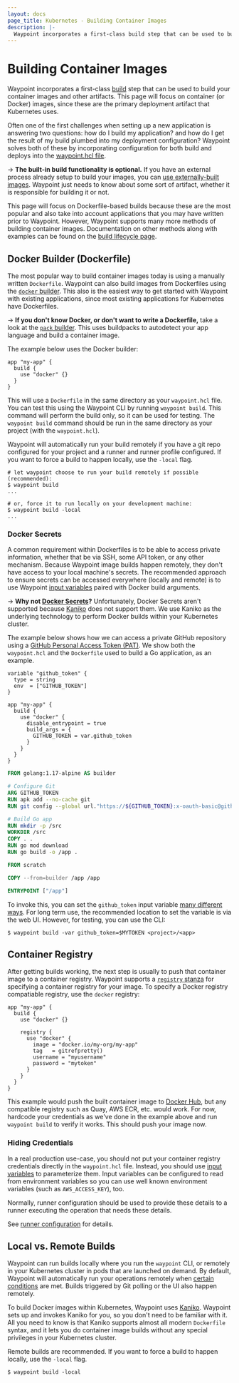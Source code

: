 ```yaml
---
layout: docs
page_title: Kubernetes - Building Container Images
description: |-
  Waypoint incorporates a first-class build step that can be used to build your container images and other artifacts. This page will focus on container (or Docker) images, since these are the primary deployment artifact that Kubernetes uses.
---
```


# Building Container Images

Waypoint incorporates a first-class [build](../docs/lifecycle/build) step that
can be used to build your container images and other artifacts. This page will
focus on container (or Docker) images, since these are the primary deployment
artifact that Kubernetes uses.

Often one of the first challenges when setting up a new application is answering
two questions: how do I build my application? and how do I get the result of my
build plumbed into my deployment configuration? Waypoint solves both of these
by incorporating configuration for both build and deploys into the
[waypoint.hcl file](../docs/waypoint-hcl).

-> **The built-in build functionality is optional.** If you have an external
process already setup to build your images, you can
[use externally-built images](../docs/platforms/kubernetes/external-build). Waypoint
just needs to know about some sort of artifact, whether it is responsible
for building it or not.

This page will focus on Dockerfile-based builds because these are the most
popular and also take into account applications that you may have written
prior to Waypoint. However, Waypoint supports many more methods of building
container images. Documentation on other methods along with examples can be
found on the [build lifecycle page](../docs/lifecycle/build).

## Docker Builder (Dockerfile)

The most popular way to build container images today is using a manually
written `Dockerfile`. Waypoint can also build images from Dockerfiles
using the [`docker` builder](../integrations/hashicorp/docker/latest/components/builder). This also is
the easiest way to get started with Waypoint with existing applications, since
most existing applications for Kubernetes have Dockerfiles.

-> **If you don't know Docker, or don't want to write a Dockerfile,**
take a look at the [`pack` builder](../docs/lifecycle/build#cloud-native-buildpacks).
This uses buildpacks to autodetect your app language and build a container
image.

The example below uses the Docker builder:

```hcl
app "my-app" {
  build {
    use "docker" {}
  }
}
```

This will use a `Dockerfile` in the same directory as your `waypoint.hcl`
file. You can test this using the Waypoint CLI by running `waypoint build`. This
command will perform the build only, so it can be used for testing. The
`waypoint build` command should be run in the same directory as your project
(with the `waypoint.hcl`).

Waypoint will automatically run your build remotely if you have a git repo
configured for your project and a runner and runner profile configured.
If you want to force a build to happen locally, use the `-local` flag.

```shell-session
# let waypoint choose to run your build remotely if possible (recommended):
$ waypoint build
...

# or, force it to run locally on your development machine:
$ waypoint build -local
...
```

### Docker Secrets

A common requirement within Dockerfiles is to be able to access private
information, whether that be via SSH, some API token, or any other mechanism.
Because Waypoint image builds happen remotely, they don't have access to your
local machine's secrets. The recommended approach to ensure secrets can be
accessed everywhere (locally and remote) is to use Waypoint
[input variables](../docs/waypoint-hcl/variables/input) paired with
Docker build arguments.

-> **Why not [Docker Secrets](https://docs.docker.com/engine/swarm/secrets/)?**
Unfortunately, Docker Secrets aren't supported because [Kaniko](https://github.com/GoogleContainerTools/kaniko)
does not support them. We use Kaniko as the underlying technology to perform
Docker builds within your Kubernetes cluster.

The example below shows how we can access a private GitHub repository
using a [GitHub Personal Access Token (PAT)](https://docs.github.com/en/authentication/keeping-your-account-and-data-secure/creating-a-personal-access-token). We show both
the `waypoint.hcl` and the `Dockerfile` used to build a Go application, as
an example.

```hcl
variable "github_token" {
  type = string
  env  = ["GITHUB_TOKEN"]
}

app "my-app" {
  build {
    use "docker" {
      disable_entrypoint = true
      build_args = {
        GITHUB_TOKEN = var.github_token
      }
    }
  }
}
```

```dockerfile
FROM golang:1.17-alpine AS builder

# Configure Git
ARG GITHUB_TOKEN
RUN apk add --no-cache git
RUN git config --global url."https://${GITHUB_TOKEN}:x-oauth-basic@github.com/".insteadOf "https://github.com/"

# Build Go app
RUN mkdir -p /src
WORKDIR /src
COPY . .
RUN go mod download
RUN go build -o /app .

FROM scratch

COPY --from=builder /app /app

ENTRYPOINT ["/app"]
```

To invoke this, you can set the `github_token` input variable
[many different ways](../docs/waypoint-hcl/variables/input#assigning-values-to-custom-input-variables). For long term use, the recommended location to set the variable
is via the web UI. However, for testing, you can use the CLI:

```shell-session
$ waypoint build -var github_token=$MYTOKEN <project>/<app>
```

## Container Registry

After getting builds working, the next step is usually to push that container
image to a container registry. Waypoint supports a
[`registry` stanza](../docs/waypoint-hcl/registry) for specifying a
container registry for your image. To specify a Docker registry compatiable
registry, use the `docker` registry:

```hcl
app "my-app" {
  build {
    use "docker" {}

    registry {
      use "docker" {
        image = "docker.io/my-org/my-app"
        tag   = gitrefpretty()
        username = "myusername"
        password = "mytoken"
      }
    }
  }
}
```

This example would push the built container image to
[Docker Hub](https://hub.docker.com/), but any compatible registry
such as Quay, AWS ECR, etc. would work. For now, hardcode your credentials
as we've done in the example above and run `waypoint build` to verify it works.
This should push your image now.

### Hiding Credentials

In a real production use-case, you should not put your container registry
credentials directly in the `waypoint.hcl` file. Instead, you should use
[input variables](../docs/waypoint-hcl/variables/input) to parameterize them.
Input variables can be configured to read from environment variables so you
can use well known environment variables (such as `AWS_ACCESS_KEY`), too.

Normally, runner configuration should be used to provide these details to a runner
executing the operation that needs these details.

See [runner configuration](../docs/runner/config) for details.

## Local vs. Remote Builds

Waypoint can run builds locally where you run the `waypoint` CLI, or
remotely in your Kubernetes cluster in pods that are launched on demand.
By default, Waypoint will automatically run your operations remotely when
[certain conditions](../docs/projects/remote#requirements) are met.
Builds triggered by Git polling or the UI also happen remotely.

To build Docker images within Kubernetes, Waypoint uses
[Kaniko](https://github.com/GoogleContainerTools/kaniko). Waypoint
sets up and invokes Kaniko for you, so you don't need to be familiar with it.
All you need to know is that Kaniko supports almost all modern `Dockerfile`
syntax, and it lets you do container image builds without any special
privileges in your Kubernetes cluster.

Remote builds are recommended.
If you want to force a build to happen locally, use the `-local` flag.

```shell-session
$ waypoint build -local
```
